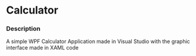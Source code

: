 # Calculator

<div>
  <h3>Description</h3>
  <p>A simple WPF Calculator Application made in Visual Studio with the graphic interface made in XAML code</p>
</div>
